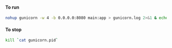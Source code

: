#### To run
```bash
nohup gunicorn -w 4 -b 0.0.0.0:8080 main:app > gunicorn.log 2>&1 & echo $! > gunicorn.pid
```


#### To stop
```bash
kill `cat gunicorn.pid`
``` 